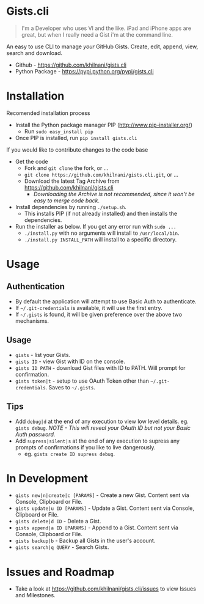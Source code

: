 Gists.cli
===========

> I'm a Developer who uses VI and the like. iPad and iPhone apps are great, but when I really need a Gist i'm at the command line. 

An easy to use CLI to manage *your* GitHub Gists. Create, edit, append, view, search and download. 

- Github - https://github.com/khilnani/gists.cli 
- Python Package - https://pypi.python.org/pypi/gists.cli

Installation
============

Recomended installation process

- Install the Python package manager PIP (http://www.pip-installer.org/)
  - Run `sudo easy_install pip`
- Once PIP is installed, run `pip install gists.cli`

If you would like to contribute changes to the code base

- Get the code
  - Fork and `git clone` the fork, or ...
  - `git clone https://github.com/khilnani/gists.cli.git`, or ...
  - Download the latest Tag Archive from https://github.com/khilnani/gists.cli  
    - *Downloading the Archive is not recommended, since it won't be easy to merge code back*.
- Install dependencies by running `./setup.sh`. 
  - This installs PIP (if not already installed) and then installs the dependencies.
- Run the installer as below. If you get any error run with `sudo ...`
  - `./install.py` with no arguments will install to `/usr/local/bin`.
  - `./install.py INSTALL_PATH` will install to a specific directory.

Usage
=========

Authentication
--------------

- By default the application will attempt to use Basic Auth to authenticate. 
- If `~/.git-credentials` is available, it will use the first entry. 
- If  `~/.gists` is found, it will be given preference over the above two mechanisms.

Usage
---------

- `gists` - list your Gists.
- `gists ID` - view Gist with ID on the console.
- `gists ID PATH` - download Gist files with ID to PATH. Will prompt for confirmation.
- `gists token|t` - setup to use OAuth Token other than `~/.git-credentials`. Saves to `~/.gists`.

Tips
---------

- Add `debug|d` at the end of any execution to view low level details. eg. `gists debug`. *NOTE - This will reveal your OAuth ID but not your Basic Auth password.*
- Add `supress|silent|s` at the end of any execution to supress any prompts of confirmations if you like to live dangerously. 
  - eg. `gists create ID supress debug`. 


In Development
==============

- `gists new|n|create|c [PARAMS]` - Create a new Gist. Content sent via Console, Clipboard or File.
- `gists update|u ID [PARAMS]` - Update a Gist. Content sent via Console, Clipboard or File.
- `gists delete|d ID` - Delete a Gist.
- `gists append|a ID [PARAMS]` - Append to a Gist. Content sent via Console, Clipboard or File.
- `gists backup|b` - Backup all Gists in the user's account.
- `gists search|q QUERY` - Search Gists.

Issues and Roadmap
==================

- Take a look at https://github.com/khilnani/gists.cli/issues to view Issues and Milestones.


